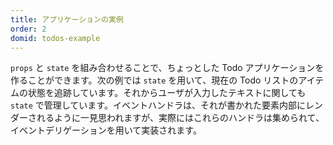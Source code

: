 ```yaml
---
title: アプリケーションの実例
order: 2
domid: todos-example
---
```


`props` と `state` を組み合わせることで、ちょっとした Todo アプリケーションを作ることができます。次の例では `state` を用いて、現在の Todo リストのアイテムの状態を追跡しています。それからユーザが入力したテキストに関しても `state` で管理しています。イベントハンドラは、それが書かれた要素内部にレンダーされるように一見思われますが、実際にはこれらのハンドラは集められて、イベントデリゲーションを用いて実装されます。
